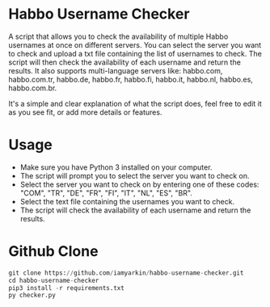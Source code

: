 # Habbo Username Checker
A script that allows you to check the availability of multiple Habbo usernames at once on different servers. You can select the server you want to check and upload a txt file containing the list of usernames to check. The script will then check the availability of each username and return the results. It also supports multi-language servers like: habbo.com, habbo.com.tr, habbo.de, habbo.fr, habbo.fi, habbo.it, habbo.nl, habbo.es, habbo.com.br.

It's a simple and clear explanation of what the script does, feel free to edit it as you see fit, or add more details or features.

# Usage

- Make sure you have Python 3 installed on your computer.
- The script will prompt you to select the server you want to check on.
- Select the server you want to check on by entering one of these codes: "COM", "TR", "DE", "FR", "FI", "IT", "NL", "ES", "BR".
- Select the text file containing the usernames you want to check.
- The script will check the availability of each username and return the results.


# Github Clone
```python
git clone https://github.com/iamyarkin/habbo-username-checker.git
cd habbo-username-checker
pip3 install -r requirements.txt
py checker.py
